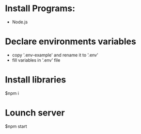 # Install Programs:
* Node.js

# Declare environments variables
* copy '.env-example' and rename it to '.env' 
* fill variables in '.env' file

# Install libraries
  $npm i

# Lounch server
  $npm start